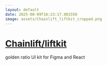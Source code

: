 ```yaml
---
layout: default
date: 2025-08-09T16:23:17.081550
image: assets/Chainlift_liftkit_cropped.png
---
```


# [Chainlift/liftkit](https://github.com/Chainlift/liftkit)

golden ratio UI kit for Figma and React
